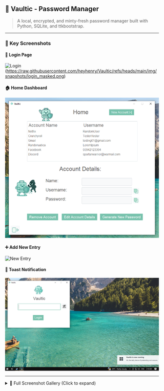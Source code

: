 ## 🔐 Vaultic - Password Manager

> A local, encrypted, and minty-fresh password manager built with Python, SQLite, and ttkbootstrap.

---

### 🌟 Key Screenshots

#### 🏁 Login Page
![Login](img/snapshots/login.png)(https://raw.githubusercontent.com/heyhenry/Vaultic/refs/heads/main/img/snapshots/login_masked.png)

#### 🏠 Home Dashboard
![Home](img/snapshots/home.png)

#### ➕ Add New Entry
![New Entry](img/snapshots/new_entry.png)

#### 🔔 Toast Notification
![Toast](img/snapshots/toast_login.png)

---

<details>
  <summary>📸 Full Screenshot Gallery (Click to expand)</summary>

### 🔐 Login Page - Empty
![Login Empty](img/snapshots/login_masked.png)

### 🔐 Login Page - Error State
![Login Error](img/snapshots/error_login.png)

### 🏠 Home Page - Populated
![Home Empty](img/snapshots/home.png)

### 🏠 Home Page - Account Details Display
![Home Full](img/snapshots/account_details.png)

### ✏️ Edit Entry Page
![Edit Entry](img/snapshots/edit_account_info.png)

### ➕ New Entry - Invalid
![New Entry Invalid](img/snapshots/error_new_entry.png)

<!-- Add all your bonus states/screens here -->

</details>
